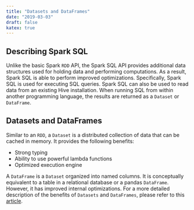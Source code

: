 ```yaml
---
title: "Datasets and DataFrames"
date: "2019-03-03"
draft: false
katex: true
---
```


## Describing Spark SQL
Unlike the basic Spark `RDD` API, the Spark SQL API provides additional data structures used for holding data and performing computations. As a result, Spark SQL is able to perform improved optimizations. Specifically, Spark SQL is used for executing SQL queries. Spark SQL can also be used to read data from an existing Hive installation. When running SQL from within another programming language, the results are returned as a `Dataset` or `DataFrame`.

## Datasets and DataFrames
Similar to an `RDD`, a `Dataset` is a distributed collection of data that can be cached in memory. It provides the following benefits:
- Strong typing
- Ability to use powerful lambda functions
- Optimized execution engine

A `DataFrame` is a `Dataset` organized into named columns. It is conceptually equivalent to a table in a relational database or a pandas `DataFrame`. However, it has improved internal optimizations. For a more detailed description of the benefits of `Datasets` and `DataFrames`, please refer to this [article](https://databricks.com/blog/2016/07/14/a-tale-of-three-apache-spark-apis-rdds-dataframes-and-datasets.html).


